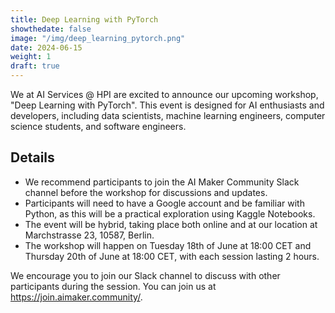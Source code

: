 ```yaml
---
title: Deep Learning with PyTorch
showthedate: false
image: "/img/deep_learning_pytorch.png"
date: 2024-06-15
weight: 1
draft: true
---
```


We at AI Services @ HPI are excited to announce our upcoming workshop, "Deep Learning with PyTorch". This event is designed for AI enthusiasts and developers, including data scientists, machine learning engineers, computer science students, and software engineers. 

## Details
- We recommend participants to join the AI Maker Community Slack channel before the workshop for discussions and updates.
- Participants will need to have a Google account and be familiar with Python, as this will be a practical exploration using Kaggle Notebooks.
- The event will be hybrid, taking place both online and at our location at Marchstrasse 23, 10587, Berlin.
- The workshop will happen on Tuesday 18th of June at 18:00 CET and Thursday 20th of June at 18:00 CET, with each session lasting 2 hours.

We encourage you to join our Slack channel to discuss with other participants during the session. You can join us at https://join.aimaker.community/.

